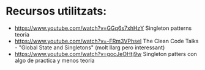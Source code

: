 # Recursos utilitzats:
- https://www.youtube.com/watch?v=GGq6s7xhHzY Singleton patterns teoria
- https://www.youtube.com/watch?v=-FRm3VPhseI The Clean Code Talks - "Global State and Singletons"  (molt llarg pero interessant)
- https://www.youtube.com/watch?v=gocJeOHtj9w Singleton patters con algo de practica y menos teoria


